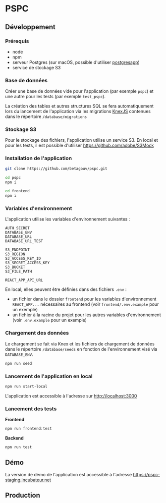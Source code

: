 # PSPC

## Développement

### Prérequis

- node
- npm
- serveur Postgres (sur macOS, possible d'utiliser [postgresapp](https://postgresapp.com>))
- service de stockage S3

### Base de données

Créer une base de données vide pour l'application (par exemple `pspc`) et une autre pour les tests (par exemple `test_pspc`).

La création des tables et autres structures SQL se fera automatiquement lors du lancement de l'application via les migrations [KnexJS](http://knexjs.org/#Migrations) contenues dans le répertoire `/database/migrations`

### Stockage S3

Pour le stockage des fichiers, l'application utilise un service S3. 
En local et pour les tests, il est possible d'utiliser https://github.com/adobe/S3Mock


### Installation de l'application

```bash
git clone https://github.com/betagouv/pspc.git

cd pspc
npm i

cd frontend
npm i
```

### Variables d'environnement

L'application utilise les variables d'environnement suivantes :

```
AUTH_SECRET
DATABASE_ENV
DATABASE_URL
DATABASE_URL_TEST

S3_ENDPOINT
S3_REGION
S3_ACCESS_KEY_ID
S3_SECRET_ACCESS_KEY
S3_BUCKET
S3_FILE_PATH

REACT_APP_API_URL
```

En local, elles peuvent être définies dans des fichiers `.env` :
- un fichier dans le dossier `frontend` pour les variables d'environnement `REACT_APP...` nécessaires au frontend (voir `frontend/.env.example` pour un exemple)
- un fichier à la racine du projet pour les autres variables d'environnement (voir `.env.example` pour un exemple)


### Chargement des données

Le chargement se fait via Knex et les fichiers de chargement de données dans le répertoire `/database/seeds` en fonction de l'environnement visé via `DATABASE_ENV`.

```bash
npm run seed
```

### Lancement de l'application en local

```bash
npm run start-local
```

L'application est accessible à l'adresse sur <http://localhost:3000>

### Lancement des tests

**Frontend**

```bash
npm run frontend:test
```

**Backend**

```bash
npm run test
```

## Démo

La version de démo de l'application est accessible à l'adresse <https://pspc-staging.incubateur.net>

## Production
